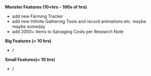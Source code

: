 **Monster Features (10+hrs - 100s of hrs)**
- add new Farming Tracker
- add new Infinite Gathering Tools and record animations etc. maybe maybe someday
- add 2000+ items to Salvaging Costs per Research Note

**Big Features (> 10 hrs)**
- /

**Small Features(< 10 hrs)**
- /
